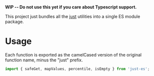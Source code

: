 **WIP -- Do not use this yet if you care about Typescript support.**

This project just bundles all the [just](https://github.com/angus-c/just) utilities into a
single ES module package.

# Usage

Each function is exported as the camelCased version of the original function name, minus the "just" prefix.

```js
import { safeGet, mapValues, percentile, isEmpty } from 'just-es';
```
